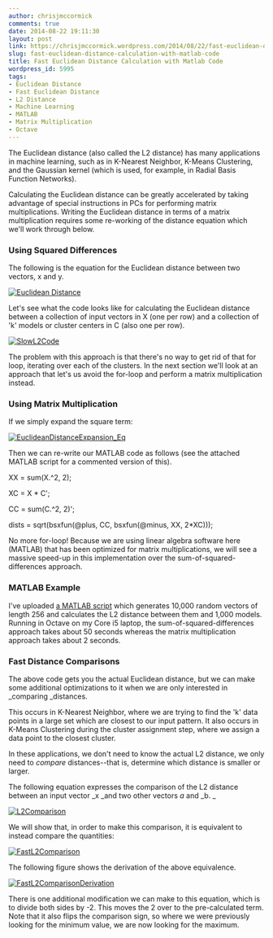```yaml
---
author: chrisjmccormick
comments: true
date: 2014-08-22 19:11:30
layout: post
link: https://chrisjmccormick.wordpress.com/2014/08/22/fast-euclidean-distance-calculation-with-matlab-code/
slug: fast-euclidean-distance-calculation-with-matlab-code
title: Fast Euclidean Distance Calculation with Matlab Code
wordpress_id: 5995
tags:
- Euclidean Distance
- Fast Euclidean Distance
- L2 Distance
- Machine Learning
- MATLAB
- Matrix Multiplication
- Octave
---
```


The Euclidean distance (also called the L2 distance) has many applications in machine learning, such as in K-Nearest Neighbor, K-Means Clustering, and the Gaussian kernel (which is used, for example, in Radial Basis Function Networks).

Calculating the Euclidean distance can be greatly accelerated by taking advantage of special instructions in PCs for performing matrix multiplications. Writing the Euclidean distance in terms of a matrix multiplication requires some re-working of the distance equation which we'll work through below.


### Using Squared Differences


The following is the equation for the Euclidean distance between two vectors, x and y.

[![Euclidean Distance](http://chrisjmccormick.files.wordpress.com/2014/07/euclidean-distance.png)](http://chrisjmccormick.files.wordpress.com/2014/07/euclidean-distance.png)

Let's see what the code looks like for calculating the Euclidean distance between a collection of input vectors in X (one per row) and a collection of 'k' models or cluster centers in C (also one per row).

[![SlowL2Code](http://chrisjmccormick.files.wordpress.com/2014/08/slowl2code.png)](https://chrisjmccormick.files.wordpress.com/2014/08/slowl2code.png)

The problem with this approach is that there's no way to get rid of that for loop, iterating over each of the clusters. In the next section we'll look at an approach that let's us avoid the for-loop and perform a matrix multiplication instead.


### Using Matrix Multiplication


If we simply expand the square term:

[![EuclideanDistanceExpansion_Eq](http://chrisjmccormick.files.wordpress.com/2014/08/euclideandistanceexpansion_eq.png)](https://chrisjmccormick.files.wordpress.com/2014/08/euclideandistanceexpansion_eq.png)



Then we can re-write our MATLAB code as follows (see the attached MATLAB script for a commented version of this).


XX = sum(X.^2, 2);




XC = X * C';




CC = sum(C.^2, 2)';




dists = sqrt(bsxfun(@plus, CC, bsxfun(@minus, XX, 2*XC)));


No more for-loop! Because we are using linear algebra software here (MATLAB) that has been optimized for matrix multiplications, we will see a massive speed-up in this implementation over the sum-of-squared-differences approach.


### MATLAB Example


I've uploaded [a MATLAB script](https://dl.dropboxusercontent.com/u/94180423/fastL2Example.m) which generates 10,000 random vectors of length 256 and calculates the L2 distance between them and 1,000 models. Running in Octave on my Core i5 laptop, the sum-of-squared-differences approach takes about 50 seconds whereas the matrix multiplication approach takes about 2 seconds.


### Fast Distance Comparisons


The above code gets you the actual Euclidean distance, but we can make some additional optimizations to it when we are only interested in _comparing _distances.

This occurs in K-Nearest Neighbor, where we are trying to find the 'k' data points in a large set which are closest to our input pattern. It also occurs in K-Means Clustering during the cluster assignment step, where we assign a data point to the closest cluster.

In these applications, we don't need to know the actual L2 distance, we only need to _compare_ distances--that is, determine which distance is smaller or larger.

The following equation expresses the comparison of the L2 distance between an input vector _x _and two other vectors _a_ and _b. _

[![L2Comparison](http://chrisjmccormick.files.wordpress.com/2014/08/l2comparison.png)](https://chrisjmccormick.files.wordpress.com/2014/08/l2comparison.png)

We will show that, in order to make this comparison, it is equivalent to instead compare the quantities:

[![FastL2Comparison](http://chrisjmccormick.files.wordpress.com/2014/08/fastl2comparison.png)](https://chrisjmccormick.files.wordpress.com/2014/08/fastl2comparison.png)

The following figure shows the derivation of the above equivalence.

[![FastL2ComparisonDerivation](http://chrisjmccormick.files.wordpress.com/2014/08/fastl2comparisonderivation.png)](https://chrisjmccormick.files.wordpress.com/2014/08/fastl2comparisonderivation.png)

There is one additional modification we can make to this equation, which is to divide both sides by -2. This moves the 2 over to the pre-calculated term. Note that it also flips the comparison sign, so where we were previously looking for the minimum value, we are now looking for the maximum.

